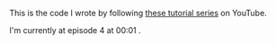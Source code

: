 This is the code I wrote by following <a href="https://youtu.be/LNMz52Pkl_U">these tutorial series</a> on YouTube.

I'm currently at episode 4 at 00:01 .
